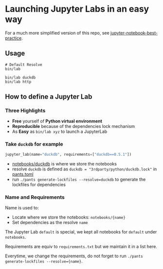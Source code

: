 # Launching Jupyter Labs in an easy way
For a much more simplified version of this repo, see [jupyter-notebook-best-practice](https://github.com/da-tubi/jupyter-notebook-best-practice).

## Usage
``` shell
# Default Resolve
bin/lab

bin/lab duckdb
bin/lab http
```
## How to define a Jupyter Lab
### Three Highlights
+ **Free** yourself of **Python virtual environment**
+ **Reproducible** because of  the dependencies lock mechanism
+ As **Easy** as `bin/lab xyz` to launch a JupyterLab

### Take `duckdb` for example
``` python
jupyter_lab(name="duckdb", requirements=["duckdb==0.5.1"])
```

+ [notebooks/duckdb](notebooks/duckdb) is where we store the notebooks
+ resolve `duckdb` is defined as `duckdb = "3rdparty/python/duckdb.lock"` in [pants.toml](pants.toml)
+ run `./pants generate-lockfiles --resolve=duckdb` to generate the lockfiles for dependencies

### Name and Requirements
Name is used to:
+ Locate where we store the notebooks: `notebooks/{name}`
+ Set dependencies as the resolve `name`

The Jupyter Lab `default` is special, we kept all notebooks for `default` under `notebooks`.

Requirements are equiv to `requirements.txt` but we maintain it in a list here.

Everytime, we change the requirements, do not forget to run `./pants generate-lockfiles --resolve={name}`.
